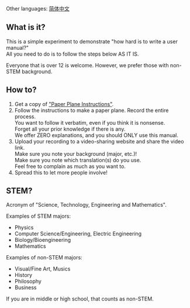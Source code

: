 Other languages: [简体中文](index-zh-HanS.html)

## What is it?

This is a simple experiment to demonstrate "how hard is to write a user manual?"   
All you need to do is to follow the steps below AS IT IS.  

Everyone that is over 12 is welcome. However, we prefer those with non-STEM background.

## How to?

  1. Get a copy of ["Paper Plane Instructions"][link-manual].
  2. Follow the instructions to make a paper plane. Record the entire process.  
     You want to follow it verbatim, even if you think it is nonsense.  
     Forget all your prior knowledge if there is any.  
     We offer ZERO explanations, and you should ONLY use this manual.  
  3. Upload your recording to a video-sharing website and share the video link.  
     Make sure you note your background (major, etc.)!    
     Make sure you note which translation(s) do you use.  
     Feel free to complain as much as you want to.
  4. Spread this to let more people involve!

## STEM?

Acronym of "Science, Technology, Engineering and Mathematics".  

Examples of STEM majors:

  - Physics
  - Computer Science/Engineering, Electric Engineering
  - Biology/Bioengineering
  - Mathematics

Examples of non-STEM majors:
  
  - Visual/Fine Art, Musics
  - History
  - Philosophy
  - Business

If you are in middle or high school, that counts as non-STEM.

[link-manual]: Instructions.md
